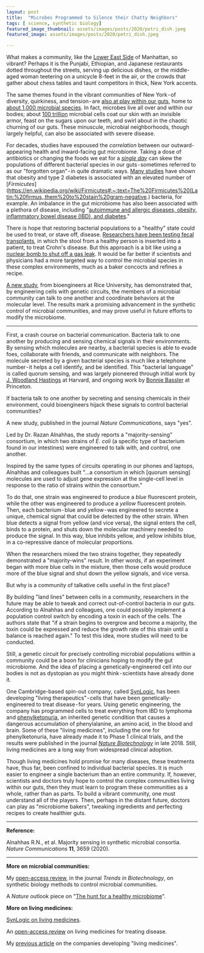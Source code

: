 ```yaml
---
layout: post
title:  "Microbes Programmed to Silence their Chatty Neighbors"
tags: [ science, synthetic biology]
featured_image_thumbnail: assets/images/posts/2020/petri_dish.jpeg
featured_image: assets/images/posts/2020/petri_dish.jpeg

---
```


What makes a community, like the [Lower East Side](https://en.wikipedia.org/wiki/Lower_East_Side) of Manhattan, so vibrant? Perhaps it is the Punjabi, Ethiopian, and Japanese restaurants dotted throughout the streets, serving up delicious dishes, or the middle-aged woman teetering on a unicycle 8-feet in the air, or the crowds that gather about chess tables and taunt competitors in thick, New York accents.

The same themes found in the vibrant communities of New York - of diversity, quirkiness, and tension - are [also at play within our guts](https://www.nature.com/articles/d41586-020-00193-3), home to [about 1,000 microbial species](https://www.ncbi.nlm.nih.gov/pmc/articles/PMC3667473/#:~:text=The%20human%20intestinal%20tract%20harbours,human%20genome%20%5BLey%20et%20al.). In fact, microbes live all over and within our bodies; about [100 trillion](https://www.ncbi.nlm.nih.gov/pmc/articles/PMC5050011/#:~:text=The%20human%20gut%20harbors%20diverse,influence%20the%20development%20of%20disease.) microbial cells coat our skin with an invisible armor, feast on the sugars upon our teeth, and swirl about in the chaotic churning of our guts. These minuscule, microbial neighborhoods, though largely helpful, can also be associated with severe disease.

For decades, studies have espoused the _correlation_ between our outward-appearing health and inward-facing gut microbiome. Taking a dose of antibiotics or changing the foods we eat for  a [_single day_](https://www.ncbi.nlm.nih.gov/pmc/articles/PMC5050011/) can skew the populations of different bacterial species in our guts - sometimes referred to as our "forgotten organ" - in quite dramatic ways. [Many studies](https://www.ncbi.nlm.nih.gov/pmc/articles/PMC5933040/) have shown that obesity and type 2 diabetes is associated with an elevated number of [_Firmicutes_](https://en.wikipedia.org/wiki/Firmicutes#:~:text=The%20Firmicutes%20(Latin:%20firmus,,them%20to%20stain%20gram-negative.) bacteria, for example. An imbalance in the gut microbiome has also been associated with a plethora of disease, including "[autoimmune and allergic diseases, obesity, inflammatory bowel disease (IBD), and diabetes](https://www.ncbi.nlm.nih.gov/pmc/articles/PMC5050011/)."

There is hope that restoring bacterial populations to a "healthy" state could be used to treat, or stave off, disease. [Researchers have been testing fecal transplants](https://www.ncbi.nlm.nih.gov/pmc/articles/PMC3974513/), in which the stool from a healthy person is inserted into a patient, to treat Crohn's disease. But this approach is a bit like using a [nuclear bomb to shut off a gas leak](https://www.npr.org/templates/story/story.php?storyId=127473704#:~:text=News%20reports%20from%20Russia%20say,well%20under%20tons%20of%20earth.). It would be far better if scientists and physicians had a more targeted way to control the microbial species in these complex environments, much as a baker concocts and refines a recipe.

[A new study](https://www.nature.com/articles/s41467-020-17475-z), from bioengineers at Rice University, has demonstrated that, by engineering cells with genetic circuits, the members of a microbial community can talk to one another and coordinate behaviors at the molecular level. The results mark a promising advancement in the synthetic control of microbial communities, and may prove useful in future efforts to modify the microbiome.

***

First, a crash course on bacterial communication. Bacteria talk to one another by producing and sensing chemical signals in their environments. By sensing which molecules are nearby, a bacterial species is able to evade foes, collaborate with friends, and communicate with neighbors. The molecule secreted by a given bacterial species is much like a telephone number - it helps a cell identify, and be identified. This "bacterial language" is called quorum sensing, and was largely pioneered through initial work by [J. Woodland Hastings](https://www.pnas.org/content/104/3/693) at Harvard, and ongoing work by [Bonnie Bassler](https://scholar.princeton.edu/basslerlab/publications-0) at Princeton.

If bacteria talk to one another by secreting and sensing chemicals in their environment, could  bioengineers hijack these signals to control bacterial communities?

A new study, published in the journal _Nature Communications_, says "yes".

Led by Dr. Razan Alnahhas, the study reports a "majority-sensing" consortium, in which two strains of _E. coli_ (a specific type of bacterium found in our intestines) were engineered to talk with, and control, one another.

Inspired by the same types of circuits operating in our phones and laptops, Alnahhas and colleagues built "…a consortium in which [quorum sensing] molecules are used to adjust gene expression at the single-cell level in response to the ratio of strains within the consortium."

To do that, one strain was engineered to produce a _blue_ fluorescent protein, while the other was engineered to produce a _yellow_ fluorescent protein. Then, each bacterium - blue and yellow - was engineered to secrete a unique, chemical signal that could be detected by the other strain. When blue detects a signal from yellow (and vice versa), the signal enters the cell, binds to a protein, and shuts down the molecular machinery needed to produce the signal. In this way, blue inhibits yellow, and yellow inhibits blue, in a co-repressive dance of molecular proportions.

When the researchers mixed the two strains together, they repeatedly demonstrated a "majority-wins" result. In other words, if an experiment began with more blue cells in the mixture, then those cells would produce more of the blue signal and shut down the yellow signals, and vice versa.

But why is a community of talkative cells useful in the first place?

By building "land lines" between cells in a community, researchers in the future may be able to tweak and correct out-of-control bacteria in our guts. According to Alnahhas and colleagues, one could possibly implement a population control switch by encoding a toxin in each of the cells. The authors state  that "if a strain begins to overgrow and become a majority, the toxin could be expressed and reduce the growth rate of this strain until a balance is reached again." To test this idea, more studies will need to be conducted.

Still, a genetic circuit for precisely controlling microbial populations within a community could be a boon for clinicians hoping to modify the gut microbiome. And the idea of placing a genetically-engineered cell into our bodies is not as dystopian as you might think - scientists have already done it.

One Cambridge-based spin-out company, called [SynLogic](https://www.synlogictx.com/), has been developing "living therapeutics" - cells that have been genetically-engineered to treat disease - for years. Using genetic engineering, the company has programmed cells to treat everything from IBD to lymphoma and [phenylketonuria](https://en.wikipedia.org/wiki/Phenylketonuria), an inherited genetic condition that causes a dangerous accumulation of phenylalanine, an amino acid, in the blood and brain. Some of these "living medicines", including the one for phenylketonuria, have already made it to Phase 1 clinical trials, and the results were published in the journal [_Nature Biotechnology_](https://www.nature.com/articles/nbt.4222) in late 2018. Still, living medicines are a long way from widespread clinical adoption.

Though living medicines hold promise for many diseases, these treatments have, thus far, been confined to individual bacterial species. It is much easier to engineer a single bacterium than an entire community. If, however, scientists and doctors truly hope to control the complex communities living within our guts, then they must learn to program these communities as a whole, rather than as parts. To build a vibrant community, one must understand all of the players. Then, perhaps in the distant future, doctors can play as "microbiome bakers", tweaking ingredients and perfecting recipes to create healthier guts.

***

**Reference:**

Alnahhas R.N., et al. Majority sensing in synthetic microbial consortia. _Nature Communications_ **11**, 3659 (2020).

***

**More on microbial communities:**

My [open-access review](https://www.cell.com/trends/biotechnology/fulltext/S0167-7799(18)30312-3), in the journal _Trends in Biotechnology_, on synthetic biology methods to control microbial communities.

A _Nature_ outlook piece on "[The hunt for a healthy microbiome](https://www.nature.com/articles/d41586-020-00193-3)".

**More on living medicines:**

[SynLogic on living medicines](https://www.synlogictx.com/living-medicines/).

An [open-access review](https://rupress.org/jem/article/216/5/1005/121029/Microbial-therapeutics-New-opportunities-for-drug) on living medicines for treating disease.

My [previous article](https://medium.com/@NikoMcCarty/why-2018-was-the-year-of-living-medicine-af903df27722) on the companies developing "living medicines".